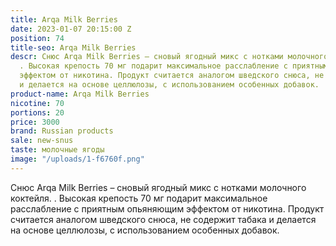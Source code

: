 ```yaml
---
title: Arqa Milk Berries
date: 2023-01-07 20:15:00 Z
position: 74
title-seo: Arqa Milk Berries
descr: Снюс Arqa Milk Berries – сновый ягодный микс с нотками молочного коктейля.
  . Высокая крепость 70 мг подарит максимальное расслабление с приятным опьяняющим
  эффектом от никотина. Продукт считается аналогом шведского снюса, не содержит табака
  и делается на основе целлюлозы, с использованием особенных добавок.
product-name: Arqa Milk Berries
nicotine: 70
portions: 20
price: 3000
brand: Russian products
sale: new-snus
taste: молочные ягоды
image: "/uploads/1-f6760f.png"
---
```


Снюс Arqa Milk Berries – сновый ягодный микс с нотками молочного коктейля. . Высокая крепость 70 мг подарит максимальное расслабление с приятным опьяняющим эффектом от никотина. Продукт считается аналогом шведского снюса, не содержит табака и делается на основе целлюлозы, с использованием особенных добавок.